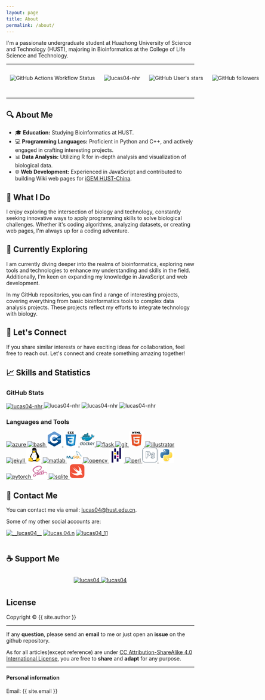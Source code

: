 ```yaml
---
layout: page
title: About
permalink: /about/
---
```


I'm a passionate undergraduate student at Huazhong University of Science and Technology (HUST), majoring in Bioinformatics at the College of Life Science and Technology.

---

<p align="center" style="display: ruby-text;"> 
    <img alt="GitHub Actions Workflow Status" src="https://img.shields.io/github/actions/workflow/status/lucas04-nhr/lucas04-nhr.github.io/.github%2Fworkflows%2Fdeploy_github_page.yml" style="margin-left: 10px;margin-right: 10px;">
    <img src="https://komarev.com/ghpvc/?username=lucas04-nhr&label=Profile%20views&color=0e75b6&style=flat" alt="lucas04-nhr" style="margin-left: 10px;margin-right: 10px;"> 
    <img alt="GitHub User's stars" src="https://img.shields.io/github/stars/Lucas04-nhr?style=flat" style="margin-left: 10px;margin-right: 10px;">
    <img alt="GitHub followers" src="https://img.shields.io/github/followers/Lucas04-nhr?style=flat" style="margin-left: 10px;margin-right: 10px;">
</p>

---

## 🔍 About Me

- 🎓 **Education:** Studying Bioinformatics at HUST.
- 💻 **Programming Languages:** Proficient in Python and C++, and actively engaged in crafting interesting projects.
- 📊 **Data Analysis:** Utilizing R for in-depth analysis and visualization of biological data.
- 🌐 **Web Development:** Experienced in JavaScript and contributed to building Wiki web pages for [iGEM HUST-China](https://2023.igem.wiki/hust-china).

## 🚀 What I Do

I enjoy exploring the intersection of biology and technology, constantly seeking innovative ways to apply programming skills to solve biological challenges. Whether it's coding algorithms, analyzing datasets, or creating web pages, I'm always up for a coding adventure.

## 🌱 Currently Exploring

I am currently diving deeper into the realms of bioinformatics, exploring new tools and technologies to enhance my understanding and skills in the field. Additionally, I'm keen on expanding my knowledge in JavaScript and web development.

In my GitHub repositories, you can find a range of interesting projects, covering everything from basic bioinformatics tools to complex data analysis projects. These projects reflect my efforts to integrate technology with biology.

## 🤝 Let's Connect

If you share similar interests or have exciting ideas for collaboration, feel free to reach out. Let's connect and create something amazing together!

## 📈 Skills and Statistics

### GitHub Stats

<p align="center" style="display: ruby"> 
    <a href="https://github.com/ryo-ma/github-profile-trophy">
        <img align="center" src="https://github-profile-trophy.vercel.app/?username=lucas04-nhr" alt="lucas04-nhr" />
    </a>
    <img src="https://github-readme-stats.vercel.app/api/top-langs?username=lucas04-nhr&show_icons=true&locale=en&layout=compact" alt="lucas04-nhr" />
    <img src="https://github-readme-stats.vercel.app/api?username=lucas04-nhr&show_icons=true&locale=en" alt="lucas04-nhr" />
    <img src="https://github-readme-streak-stats.herokuapp.com/?user=lucas04-nhr&" alt="lucas04-nhr" />
</p>

### Languages and Tools

<p align="center" style="display: ruby"> <a href="https://azure.microsoft.com/en-in/" target="_blank" rel="noreferrer"> <img src="https://www.vectorlogo.zone/logos/microsoft_azure/microsoft_azure-icon.svg" alt="azure" width="40" height="40"/> </a> <a href="https://www.gnu.org/software/bash/" target="_blank" rel="noreferrer"> <img src="https://www.vectorlogo.zone/logos/gnu_bash/gnu_bash-icon.svg" alt="bash" width="40" height="40"/> </a> <a href="https://www.w3schools.com/cpp/" target="_blank" rel="noreferrer"> <img src="https://raw.githubusercontent.com/devicons/devicon/master/icons/cplusplus/cplusplus-original.svg" alt="cplusplus" width="40" height="40"/> </a> <a href="https://www.w3schools.com/css/" target="_blank" rel="noreferrer"> <img src="https://raw.githubusercontent.com/devicons/devicon/master/icons/css3/css3-original-wordmark.svg" alt="css3" width="40" height="40"/> </a> <a href="https://www.docker.com/" target="_blank" rel="noreferrer"> <img src="https://raw.githubusercontent.com/devicons/devicon/master/icons/docker/docker-original-wordmark.svg" alt="docker" width="40" height="40"/> </a> <a href="https://flask.palletsprojects.com/" target="_blank" rel="noreferrer"> <img src="https://www.vectorlogo.zone/logos/pocoo_flask/pocoo_flask-icon.svg" alt="flask" width="40" height="40"/> </a> <a href="https://git-scm.com/" target="_blank" rel="noreferrer"> <img src="https://www.vectorlogo.zone/logos/git-scm/git-scm-icon.svg" alt="git" width="40" height="40"/> </a> <a href="https://www.w3.org/html/" target="_blank" rel="noreferrer"> <img src="https://raw.githubusercontent.com/devicons/devicon/master/icons/html5/html5-original-wordmark.svg" alt="html5" width="40" height="40"/> </a> <a href="https://www.adobe.com/in/products/illustrator.html" target="_blank" rel="noreferrer"> <img src="https://www.vectorlogo.zone/logos/adobe_illustrator/adobe_illustrator-icon.svg" alt="illustrator" width="40" height="40"/> </a> <a href="https://jekyllrb.com/" target="_blank" rel="noreferrer"> <img src="https://www.vectorlogo.zone/logos/jekyllrb/jekyllrb-icon.svg" alt="jekyll" width="40" height="40"/> </a> <a href="https://www.linux.org/" target="_blank" rel="noreferrer"> <img src="https://raw.githubusercontent.com/devicons/devicon/master/icons/linux/linux-original.svg" alt="linux" width="40" height="40"/> </a> <a href="https://www.mathworks.com/" target="_blank" rel="noreferrer"> <img src="https://upload.wikimedia.org/wikipedia/commons/2/21/Matlab_Logo.png" alt="matlab" width="40" height="40"/> </a> <a href="https://www.mysql.com/" target="_blank" rel="noreferrer"> <img src="https://raw.githubusercontent.com/devicons/devicon/master/icons/mysql/mysql-original-wordmark.svg" alt="mysql" width="40" height="40"/> </a> <a href="https://opencv.org/" target="_blank" rel="noreferrer"> <img src="https://www.vectorlogo.zone/logos/opencv/opencv-icon.svg" alt="opencv" width="40" height="40"/> </a> <a href="https://pandas.pydata.org/" target="_blank" rel="noreferrer"> <img src="https://raw.githubusercontent.com/devicons/devicon/2ae2a900d2f041da66e950e4d48052658d850630/icons/pandas/pandas-original.svg" alt="pandas" width="40" height="40"/> </a> <a href="https://www.perl.org/" target="_blank" rel="noreferrer"> <img src="https://api.iconify.design/logos-perl.svg" alt="perl" width="40" height="40"/> </a> <a href="https://www.photoshop.com/en" target="_blank" rel="noreferrer"> <img src="https://raw.githubusercontent.com/devicons/devicon/master/icons/photoshop/photoshop-line.svg" alt="photoshop" width="40" height="40"/> </a> <a href="https://www.python.org" target="_blank" rel="noreferrer"> <img src="https://raw.githubusercontent.com/devicons/devicon/master/icons/python/python-original.svg" alt="python" width="40" height="40"/> </a> <a href="https://pytorch.org/" target="_blank" rel="noreferrer"> <img src="https://www.vectorlogo.zone/logos/pytorch/pytorch-icon.svg" alt="pytorch" width="40" height="40"/> </a> <a href="https://sass-lang.com" target="_blank" rel="noreferrer"> <img src="https://raw.githubusercontent.com/devicons/devicon/master/icons/sass/sass-original.svg" alt="sass" width="40" height="40"/> </a> <a href="https://www.sqlite.org/" target="_blank" rel="noreferrer"> <img src="https://www.vectorlogo.zone/logos/sqlite/sqlite-icon.svg" alt="sqlite" width="40" height="40"/> </a> <a href="https://developer.apple.com/swift/" target="_blank" rel="noreferrer"> <img src="https://raw.githubusercontent.com/devicons/devicon/master/icons/swift/swift-original.svg" alt="swift" width="40" height="40"/> </a> </p>

## 📮 Contact Me

You can contact me via email: <lucas04@hust.edu.cn>.

Some of my other social accounts are:
<p align="center" style="display: ruby-text">
<a href="https://twitter.com/__lucas04__" target="blank"><img align="center" src="https://raw.githubusercontent.com/rahuldkjain/github-profile-readme-generator/master/src/images/icons/Social/twitter.svg" alt="__lucas04__" height="30" width="40" /></a>
<a href="https://fb.com/lucas.04.n" target="blank"><img align="center" src="https://raw.githubusercontent.com/rahuldkjain/github-profile-readme-generator/master/src/images/icons/Social/facebook.svg" alt="lucas.04.n" height="30" width="40" /></a>
<a href="https://instagram.com/lucas04_11" target="blank"><img align="center" src="https://raw.githubusercontent.com/rahuldkjain/github-profile-readme-generator/master/src/images/icons/Social/instagram.svg" alt="lucas04_11" height="30" width="40" /></a>

## ☕ Support Me

<p align="center">
    <a href="https://www.buymeacoffee.com/lucas04"> 
        <img src="https://cdn.buymeacoffee.com/buttons/v2/default-yellow.png" height="50" width="210" alt="lucas04" style="margin-top: 10px;margin-bottom: 10px;">
    </a>
    <a href="https://ko-fi.com/lucas04"> 
        <img src="https://cdn.ko-fi.com/cdn/kofi3.png?v=3" height="50" width="210" alt="lucas04" style="margin-top: 10px;margin-bottom: 10px;">
    </a>
</p>

## License

Copyright&nbsp;&copy;&nbsp;{{ site.author }}

- - -

If any <b>question</b>, please send an <b>email</b> to me or just open an <b>issue</b> on the github repository. 

As for all articles(except reference) are under [CC Attribution-ShareAlike 4.0 International License](https://creativecommons.org/licenses/by-sa/4.0/), you are free to <b>share</b> and <b>adapt</b> for any purpose.

- - -

#### Personal information

Email: {{ site.email }}
